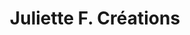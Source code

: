 ---
title: "Juliette F. Créations"
url: /saint-germain-en-laye/juliette-f-creations/
shop: Kleidung
---